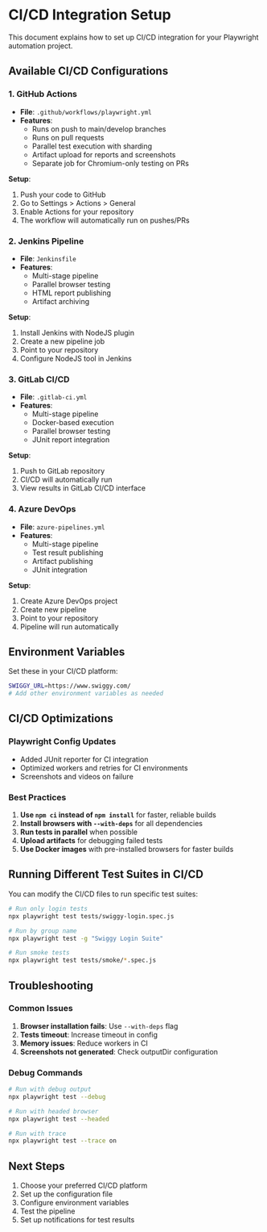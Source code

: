 # CI/CD Integration Setup

This document explains how to set up CI/CD integration for your Playwright automation project.

## Available CI/CD Configurations

### 1. GitHub Actions
- **File**: `.github/workflows/playwright.yml`
- **Features**:
  - Runs on push to main/develop branches
  - Runs on pull requests
  - Parallel test execution with sharding
  - Artifact upload for reports and screenshots
  - Separate job for Chromium-only testing on PRs

**Setup**:
1. Push your code to GitHub
2. Go to Settings > Actions > General
3. Enable Actions for your repository
4. The workflow will automatically run on pushes/PRs

### 2. Jenkins Pipeline
- **File**: `Jenkinsfile`
- **Features**:
  - Multi-stage pipeline
  - Parallel browser testing
  - HTML report publishing
  - Artifact archiving

**Setup**:
1. Install Jenkins with NodeJS plugin
2. Create a new pipeline job
3. Point to your repository
4. Configure NodeJS tool in Jenkins

### 3. GitLab CI/CD
- **File**: `.gitlab-ci.yml`
- **Features**:
  - Multi-stage pipeline
  - Docker-based execution
  - Parallel browser testing
  - JUnit report integration

**Setup**:
1. Push to GitLab repository
2. CI/CD will automatically run
3. View results in GitLab CI/CD interface

### 4. Azure DevOps
- **File**: `azure-pipelines.yml`
- **Features**:
  - Multi-stage pipeline
  - Test result publishing
  - Artifact publishing
  - JUnit integration

**Setup**:
1. Create Azure DevOps project
2. Create new pipeline
3. Point to your repository
4. Pipeline will run automatically

## Environment Variables

Set these in your CI/CD platform:

```bash
SWIGGY_URL=https://www.swiggy.com/
# Add other environment variables as needed
```

## CI/CD Optimizations

### Playwright Config Updates
- Added JUnit reporter for CI integration
- Optimized workers and retries for CI environments
- Screenshots and videos on failure

### Best Practices
1. **Use `npm ci` instead of `npm install`** for faster, reliable builds
2. **Install browsers with `--with-deps`** for all dependencies
3. **Run tests in parallel** when possible
4. **Upload artifacts** for debugging failed tests
5. **Use Docker images** with pre-installed browsers for faster builds

## Running Different Test Suites in CI/CD

You can modify the CI/CD files to run specific test suites:

```bash
# Run only login tests
npx playwright test tests/swiggy-login.spec.js

# Run by group name
npx playwright test -g "Swiggy Login Suite"

# Run smoke tests
npx playwright test tests/smoke/*.spec.js
```

## Troubleshooting

### Common Issues
1. **Browser installation fails**: Use `--with-deps` flag
2. **Tests timeout**: Increase timeout in config
3. **Memory issues**: Reduce workers in CI
4. **Screenshots not generated**: Check outputDir configuration

### Debug Commands
```bash
# Run with debug output
npx playwright test --debug

# Run with headed browser
npx playwright test --headed

# Run with trace
npx playwright test --trace on
```

## Next Steps

1. Choose your preferred CI/CD platform
2. Set up the configuration file
3. Configure environment variables
4. Test the pipeline
5. Set up notifications for test results 